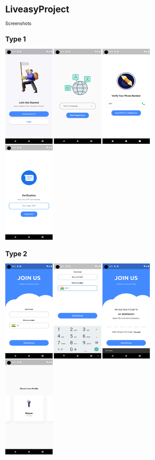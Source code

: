 # LiveasyProject

Screenshots

## Type 1

<img src = "screenshots/Screenshots (1).png" width="150" height="300"> <img src = "screenshots/Screenshots (2).png" width="150" height="300"> <img src = "screenshots/Screenshots (3).png" width="150" height="300"> <img src = "screenshots/Screenshots (4).png" width="150" height="300"> 

## Type 2

<img src = "screenshots/Screenshots (5).png" width="150" height="300"> <img src = "screenshots/Screenshots (6).png" width="150" height="300"> <img src = "screenshots/Screenshots (7).png" width="150" height="300"> <img src = "screenshots/Screenshots (8).png" width="150" height="300">

